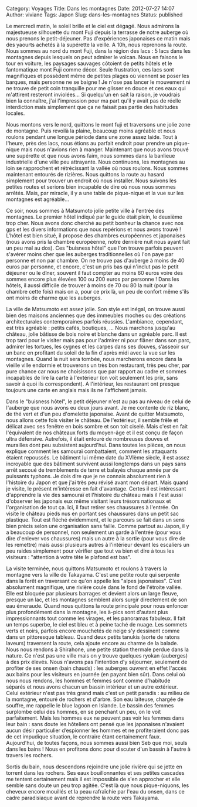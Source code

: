 Category: Voyages
Title: Dans les montagnes
Date: 2012-07-27 14:07
Author: viviane
Tags: Japon
Slug: dans-les-montagnes
Status: published

Le mercredi matin, le soleil brille et le ciel est dégagé. Nous admirons la majestueuse silhouette du mont Fuji depuis la terrasse de notre auberge où nous prenons le petit-déjeuner. Pas d'expériences japonaises ce matin mais des yaourts achetés à la supérette la veille. A 10h, nous reprenons la route. Nous sommes au nord du mont Fuji, dans la région des lacs : 5 lacs dans les montagnes depuis lesquels on peut admirer le volcan. Nous en faisons le tour en voiture, les paysages sauvages côtoient de petits hôtels et le fantomatique mont Fuji comme décor. Seule frustration, ces lacs sont magnifiques et possèdent même de petites plages où viennent se poser les barques, mais personne ne se baigne ! Je n'ose pas lancer le mouvement ni ne trouve de petit coin tranquille pour me glisser en douce et ces eaux qui m'attirent resteront inviolées... Si quelqu'un en sait la raison, je voudrais bien la connaître, j'ai l'impression pour ma part qu'il y avait pas de réelle interdiction mais simplement que ça ne faisait pas partie des habitudes locales.

Nous montons vers le nord, quittons le mont fuji et traversons une jolie zone de montagne. Puis revoilà la plaine, beaucoup moins agréable et nous roulons pendant une longue période dans une zone assez laide. Tout à l'heure, près des lacs, nous étions au parfait endroit pour prendre un pique-nique mais nous n'avions rien à manger. Maintenant que nous avons trouvé une supérette et que nous avons faim, nous sommes dans la banlieue industrielle d'une ville peu attrayante. Nous continuons, les montagnes au loin se rapprochent et rétrécissant la vallée où nous roulons. Nous sommes maintenant entourés de rizières. Nous quittons la route au hasard simplement pour trouver un endroit où nous installer. Nous suivons les petites routes et serions bien incapable de dire où nous nous sommes arrêtés. Mais, par miracle, il y a une table de pique-nique et la vue sur les montagnes est agréable...

Ce soir, nous sommes à Matsumoto jolie petite ville à l'entrée des montagnes. Le premier hôtel indiqué par le guide était plein, le deuxième trop cher. Nous avons donc cherché au petit bonheur la chance avec nos gps et les divers informations que nous repérions et nous avons trouvé ! L'hôtel est bien situé, il propose des chambres européennes et japonaises (nous avons pris la chambre européenne, notre dernière nuit nous ayant fait un peu mal au dos). Ces "buisness hôtel" que l'on trouve parfois peuvent s'avérer moins cher que les auberges traditionnelles où l'on paye par personne et non par chambre. On ne trouve pas d'auberge à moins de 40 euros par personne, et encore, c'est un pris bas qui n'inclut pas le petit déjeuner ou le dîner, souvent il faut compter au moins 60 euros voire des sommes encore plus élevées 100 ou 200 euros par personne ! Dans les hôtels, il aussi difficile de trouver à moins de 70 ou 80 la nuit (pour la chambre cette fois) mais on a, pour ce prix là, un peu de confort même s'ils ont moins de charme que les auberges.

La ville de Matsumoto est assez jolie. Son style est inégal, on trouve aussi bien des maisons anciennes que des immeubles moches ou des créations architecturales contemporaines parfois réussies. L'ambiance, cependant, est très agréable : petits cafés, boutiques, ... Nous marchons jusqu'au château, jolie bâtisse de bois noire et blanche dans un agréable parc. Il est trop tard pour le visiter mais pas pour l'admirer ni pour flâner dans son parc, admirer les tortues, les cygnes et les carpes dans ses douves, s’asseoir sur un banc en profitant du soleil de la fin d'après midi avec la vue sur les montagnes. Quand la nuit sera tombée, nous marcherons encore dans la vieille ville endormie et trouverons un très bon restaurant, très peu cher, par pure chance car nous ne choisissons que par rapport au cadre et sommes incapables de lire la carte à l'extérieur (on voit seulement les prix, sans savoir à quoi ils correspondent). A l'intérieur, les restaurant ont presque toujours une carte en anglais mais ils ne l'affichent jamais.

Dans le "buisness hôtel", le petit déjeuner n'est au pas au niveau de celui de l'auberge que nous avons eu deux jours avant. Je me contente de riz blanc, de thé vert et d'un peu d'omelette japonaise. Avant de quitter Matsumoto, nous allons cette fois visiter le château. De l'extérieur, il semble frêle et délicat avec ses fenêtre en bois sombre et son toit ciselé. Mais c'est en fait l'équivalent de nos châteaux forts du moyen-âge et il est conçu de façon ultra défensive. Autrefois, il était entouré de nombreuses douves et murailles dont peu subsistent aujourd'hui. Dans toutes les pièces, on nous explique comment les samouraï combattaient, comment les attaquants étaient repoussés. Le bâtiment lui même date du XVIème siècle, il est assez incroyable que des bâtiment survivent aussi longtemps dans un pays sans arrêt secoué de tremblements de terre et balayés chaque année par de puissants typhons. Je dois dire que je ne connais absolument rien à l'histoire du Japon et que j'ai très peu révisé avant mon départ. Mais quand je visite, le présent m'intéresse en fait d'avantage. Certes il est intéressant d'apprendre la vie des samouraï et l'histoire du château mais il l'est aussi d'observer les japonais eux même visitant leurs trésors nationaux et l'organisation de tout ça. Ici, il faut retirer ses chaussures à l'entrée. On visite le château pieds nus en portant ses chaussures dans un petit sac plastique. Tout est fléché évidemment, et le parcours se fait dans un sens bien précis selon une organisation sans faille. Comme partout au Japon, il y a beaucoup de personnel, non seulement un garde à l'entrée (pour vous dire d'enlever vos chaussures) mais un autre à la sortie (pour vous dire de les remettre) mais aussi plusieurs autres à l'intérieur devant les escaliers un peu raides simplement pour vérifier que tout va bien et dire à tous les visiteurs : "attention à votre tête le plafond est bas".

La visite terminée, nous quittons Matsumoto et roulons à travers la montagne vers la ville de Takayama. C'est une petite route qui serpente dans la forêt en traversant ce qu'on appelle les "alpes japonaises". C'est absolument magnifique, une rivière coule dans le fond de l'étroite vallée. Elle est bloquée par plusieurs barrages et devient alors un large fleuve, presque un lac, et les montagnes semblent alors surgir directement de son eau émeraude. Quand nous quittons la route principale pour nous enfoncer plus profondément dans la montagne, les à-pics sont d'autant plus impressionnants tout comme les virages, et les panoramas fabuleux. Il fait un temps superbe, le ciel est bleu et à peine taché de nuage. Les sommets verts et noirs, parfois encore mouchetés de neige s'y dessinent comme dans un pittoresque tableau. Quand deux petits tanukis (sorte de ratons laveurs) traversent la route, cela ajoute encore au charme de la balade. Nous nous rendons à Shirahone, une petite station thermale perdue dans la nature. Ce n'est pas une ville mais on y trouve quelques ryokan (auberges) à des prix élevés. Nous n'avons pas l'intention d'y séjourner, seulement de profiter de ses onsen (bain chauds) : les auberges ouvrent en effet l'accès aux bains pour les visiteurs en journée (en payant bien sûr). Dans celui où nous nous rendons, les hommes et femmes sont comme d'habitude séparés et nous avons chacun un bassin intérieur et un autre extérieur. Celui extérieur n'est pas très grand mais c'est un petit paradis : au milieu de la montagne, entouré de rochers et d'arbre. Son eau laiteuse, chargée de souffre, me rappelle le blue lagoon en Islande. Le bassin des femmes surplombe celui des hommes, en se penchant un peu, on le voit parfaitement. Mais les hommes eux ne peuvent pas voir les femmes dans leur bain : sans doute les hôteliers ont pensé que les japonaises n'avaient aucun désir particulier d’espionner les hommes et ne profiteraient donc pas de cet impudique situation, le contraire étant certainement faux. Aujourd'hui, de toutes façons, nous sommes aussi bien Seb que moi, seuls dans les bains ! Nous en profitons donc pour discuter d'un bassin à l'autre à travers les rochers.

Sortis du bain, nous descendons rejoindre une jolie rivière qui se jette en torrent dans les rochers. Ses eaux bouillonnantes et ses petites cascades me tentent certainement mais il est impossible de s'en approcher et elle semble sans doute un peu trop agitée. C'est là que nous pique-niquons, les cheveux encore mouillés et la peau rafraîchie par l'eau du onsen, dans ce cadre paradisiaque avant de reprendre la route vers Takayama.